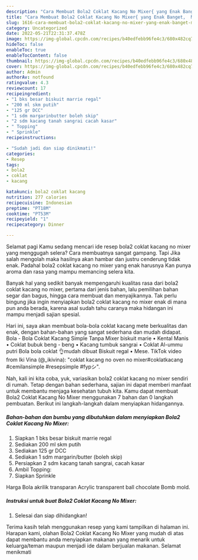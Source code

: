 ```yaml
---
description: "Cara Membuat Bola2 Coklat Kacang No Mixer{ yang Enak Banget,  Menu Buat lebaran"
title: "Cara Membuat Bola2 Coklat Kacang No Mixer{ yang Enak Banget,  Menu Buat lebaran"
slug: 1616-cara-membuat-bola2-coklat-kacang-no-mixer-yang-enak-banget-menu-buat-lebaran
category: Uncategorized
date: 2022-05-21T22:31:37.478Z
image: https://img-global.cpcdn.com/recipes/b40edfebb96fe4c3/680x482cq70/bola2-coklat-kacang-no-mixer-foto-resep-utama.jpg
hideToc: false
enableToc: true
enableTocContent: false
thumbnail: https://img-global.cpcdn.com/recipes/b40edfebb96fe4c3/680x482cq70/bola2-coklat-kacang-no-mixer-foto-resep-utama.jpg
cover: https://img-global.cpcdn.com/recipes/b40edfebb96fe4c3/680x482cq70/bola2-coklat-kacang-no-mixer-foto-resep-utama.jpg
author: Admin
authorAv: notfound
ratingvalue: 4.3
reviewcount: 17
recipeingredient:
- "1 bks besar biskuit marrie regal"
- "200 ml skm putih"
- "125 gr DCC"
- "1 sdm margarinbutter boleh skip"
- "2 sdm kacang tanah sangrai cacah kasar"
- " Topping"
- " Sprinkle"
recipeinstructions:

- "Sudah jadi dan siap dinikmati!"
categories:
- Resep
tags:
- bola2
- coklat
- kacang

katakunci: bola2 coklat kacang 
nutrition: 277 calories
recipecuisine: Indonesian
preptime: "PT18M"
cooktime: "PT53M"
recipeyield: "1"
recipecategory: Dinner

---
```



Selamat pagi Kamu sedang mencari ide resep bola2 coklat kacang no mixer yang menggugah selera? Cara membuatnya sangat gampang. Tapi Jika salah mengolah maka hasilnya akan hambar dan justru cenderung tidak enak. Padahal bola2 coklat kacang no mixer yang enak harusnya Kan punya aroma dan rasa yang mampu memancing selera kita.


Banyak hal yang sedikit banyak mempengaruhi kualitas rasa dari bola2 coklat kacang no mixer, pertama dari jenis bahan, lalu pemilihan bahan segar dan bagus, hingga cara membuat dan menyajikannya. Tak perlu bingung jika ingin menyiapkan bola2 coklat kacang no mixer enak di mana pun anda berada, karena asal sudah tahu caranya maka hidangan ini mampu menjadi sajian spesial.

Hari ini, saya akan membuat bola-bola coklat kacang mete berkualitas dan enak, dengan bahan-bahan yang sangat sederhana dan mudah didapat. Bola - Bola Coklat Kacang Simple Tanpa Mixer biskuit marie • Kental Manis • Coklat bubuk beng - beng • Kacang tumbuk sangrai • Coklat Al-ummu putri Bola bola coklat 👌mudah dibuat Biskuit regal • Mese. TikTok video from Iki Vina (@_ikivina): &#34;coklat kacang no oven no mixer#coklatkacang #cemilansimple #resepsimple #fypシ&#34;.


Nah, kali ini kita coba, yuk, variasikan bola2 coklat kacang no mixer sendiri di rumah. Tetap dengan bahan sederhana, sajian ini dapat memberi manfaat untuk membantu menjaga kesehatan tubuh kita. Kamu dapat membuat Bola2 Coklat Kacang No Mixer menggunakan 7 bahan dan 0 langkah pembuatan. Berikut ini langkah-langkah dalam menyiapkan hidangannya.

<!--inarticleads1-->

##### Bahan-bahan dan bumbu yang dibutuhkan dalam menyiapkan Bola2 Coklat Kacang No Mixer:

1. Siapkan 1 bks besar biskuit marrie regal
1. Sediakan 200 ml skm putih
1. Sediakan 125 gr DCC
1. Sediakan 1 sdm margarin/butter (boleh skip)
1. Persiapkan 2 sdm kacang tanah sangrai, cacah kasar
1. Ambil  Topping:
1. Siapkan  Sprinkle


Harga Bola akrilik transparan Acrylic transparent ball chocolate Bomb mold. 

<!--inarticleads2-->

##### Instruksi untuk buat Bola2 Coklat Kacang No Mixer:


1. Selesai dan siap dihidangkan!



Terima kasih telah menggunakan resep yang kami tampilkan di halaman ini. Harapan kami, olahan Bola2 Coklat Kacang No Mixer yang mudah di atas dapat membantu anda menyiapkan makanan yang menarik untuk keluarga/teman maupun menjadi ide dalam berjualan makanan. Selamat menikmati
